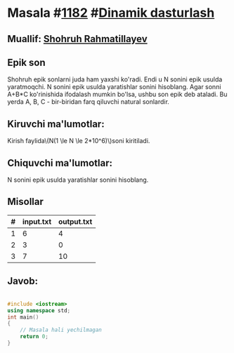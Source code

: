 
<h1>Masala #<a href="https://robocontest.uz/tasks/1182">1182</a> #<a href="https://robocontest.uz/tasks?category=3">Dinamik dasturlash</a></h1>
<h2> Muallif: <a href="https://robocontest.uz/profile/rshohruh">Shohruh Rahmatillayev</a></h2>
<h2>Epik son</h2>
<p>Shohruh epik sonlarni juda ham yaxshi ko'radi. Endi u N sonini epik usulda yaratmoqchi. N sonini epik usulda yaratishlar sonini hisoblang.
Agar sonni A+B*C ko'rinishida ifodalash mumkin bo'lsa, ushbu son epik deb ataladi. Bu yerda A, B, C - bir-biridan farq qiluvchi natural sonlardir.</p>
<h2>Kiruvchi ma'lumotlar:</h2>
<p>Kirish faylida\(N(1 \le N \le 2*10^6)\)soni kiritiladi.</p>
<h2>Chiquvchi ma'lumotlar:</h2>
<p>N sonini epik usulda yaratishlar sonini hisoblang.</p>
<h2>Misollar</h2>
<table>
    <thead>
        <tr>
            <th>#</th>
            <th>input.txt</th>
            <th>output.txt</th>
        </tr>
    </thead>
    <tbody>
            <tr>
                <td>1</td>
                <td>6</td>
                <td>4</td>
            </tr>
            <tr>
                <td>2</td>
                <td>3</td>
                <td>0</td>
            </tr>
            <tr>
                <td>3</td>
                <td>7</td>
                <td>10</td>
            </tr>
    </tbody>
    </table>
    
<h2>Javob:</h2>

######
```cpp
#include <iostream>
using namespace std;
int main()
{
    // Masala hali yechilmagan
    return 0;
}
```
